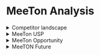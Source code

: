 # MeeTon Analysis



<details>

<summary>Competitor landscape</summary>

1\. "Mystic Messenger" on Facebook Messenger game platform, a NLP-enabled game where players talk to virtual characters and understand and respond to their words and emotions but do not require chatbots to conduct conversations.

2\.  “TON Running Club” on TONplay, a move-to-earn social club where runners win $TON by connecting Tonkeeper wallet to the bot.

</details>

<details>

<summary>MeeTon USP</summary>

There is no social game related to chatbots on the market's social media platforms and instant messengers. As a launchpad for interacting with Telegram, we aim to optimize it for maximum functionality and user-friendliness, with seamless user experience in gamified social media.

</details>

<details>

<summary>MeeTon Opportunity</summary>

"Say it with stickers". We are to integrate visual interactions such as stickers, emojis, gifs that reflect the world's hottest buzz in web3 space into the design of MeeTon game theme, allowing users to share in their preferred communication style and making the multimedia experience more engaging.

</details>

<details>

<summary>MeeTON Future</summary>

MeeTON will not only focus on interpersonal playability but open up MeeTON as a user-defined AI treasure hunter with different personality, encouraging more people to participate in this treasure hunt game and achieve large-scale breakthroughs.

</details>

